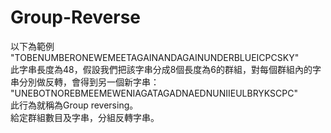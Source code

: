 # Group-Reverse
以下為範例   
"TOBENUMBERONEWEMEETAGAINANDAGAINUNDERBLUEICPCSKY"   
此字串長度為48，假設我們把該字串分成8個長度為6的群組，對每個群組內的字串分別做反轉，會得到另一個新字串：   
"UNEBOTNOREBMEEMEWENIAGATAGADNAEDNUNIIEULBRYKSCPC"   
此行為就稱為Group reversing。   
給定群組數目及字串，分組反轉字串。   
